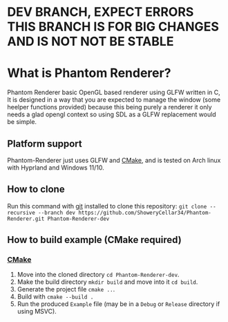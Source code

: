 # DEV BRANCH, EXPECT ERRORS THIS BRANCH IS FOR BIG CHANGES AND IS NOT NOT BE STABLE

# What is Phantom Renderer?

Phantom Renderer basic OpenGL based renderer using GLFW written in C, It is designed in a way that you are expected to manage the window (some heelper functions provided) because this being purely a renderer it only needs a glad opengl context so using SDL as a GLFW replacement would be simple.

## Platform support

Phantom-Renderer just uses GLFW and [CMake](https://cmake.org/), and is tested on Arch linux with Hyprland and Windows 11/10.

## How to clone

Run this command with [git](https://git-scm.com/) installed to clone this repository: `git clone --recursive --branch dev https://github.com/ShoweryCellar34/Phantom-Renderer.git Phantom-Renderer-dev`

## How to build example \(CMake required\)

### [CMake](https://cmake.org/)
1. Move into the cloned directory `cd Phantom-Renderer-dev`.
2. Make the build directory `mkdir build` and move into it `cd build`.
3. Generate the project file `cmake ..`.
4. Build with `cmake --build .`
5. Run the produced `Example` file \(may be in a `Debug` or `Release` directory if using MSVC\).
